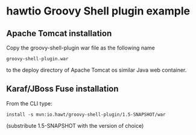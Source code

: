 # hawtio Groovy Shell plugin example

## Apache Tomcat installation

Copy the groovy-shell-plugin war file as the following name

    groovy-shell-plugin.war

to the deploy directory of Apache Tomcat os similar Java web container.

## Karaf/JBoss Fuse installation

From the CLI type:

    install -s mvn:io.hawt/groovy-shell-plugin/1.5-SNAPSHOT/war

(substribute 1.5-SNAPSHOT with the version of choice)
